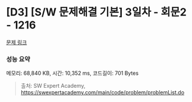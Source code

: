 # [D3] [S/W 문제해결 기본] 3일차 - 회문2 - 1216 

[문제 링크](https://swexpertacademy.com/main/code/problem/problemDetail.do?contestProbId=AV14Rq5aABUCFAYi) 

### 성능 요약

메모리: 68,840 KB, 시간: 10,352 ms, 코드길이: 701 Bytes



> 출처: SW Expert Academy, https://swexpertacademy.com/main/code/problem/problemList.do
